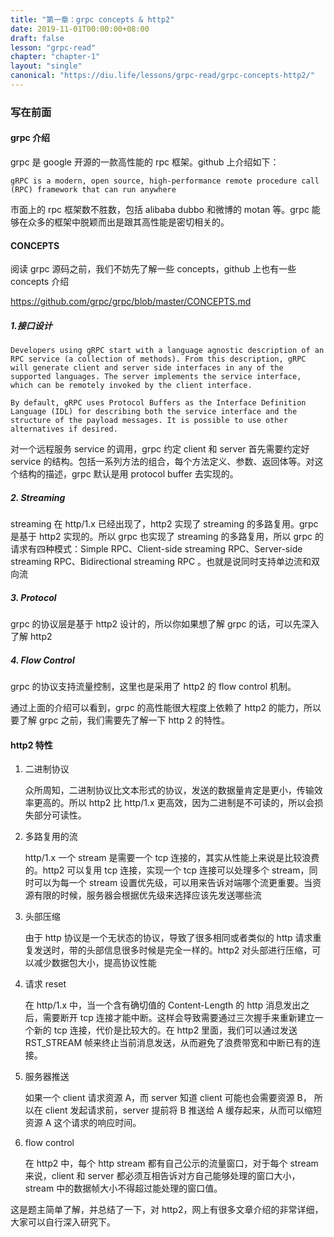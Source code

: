 ```yaml
---
title: "第一章：grpc concepts & http2"
date: 2019-11-01T00:00:00+08:00
draft: false
lesson: "grpc-read"
chapter: "chapter-1"
layout: "single"
canonical: "https://diu.life/lessons/grpc-read/grpc-concepts-http2/"
---
```


### 写在前面

#### grpc 介绍

grpc 是 google 开源的一款高性能的 rpc 框架。github 上介绍如下：

	gRPC is a modern, open source, high-performance remote procedure call (RPC) framework that can run anywhere

市面上的 rpc 框架数不胜数，包括 alibaba dubbo 和微博的 motan 等。grpc 能够在众多的框架中脱颖而出是跟其高性能是密切相关的。

#### CONCEPTS

阅读 grpc 源码之前，我们不妨先了解一些 concepts，github 上也有一些 concepts 介绍

https://github.com/grpc/grpc/blob/master/CONCEPTS.md

##### 1.接口设计

	Developers using gRPC start with a language agnostic description of an RPC service (a collection of methods). From this description, gRPC will generate client and server side interfaces in any of the supported languages. The server implements the service interface, which can be remotely invoked by the client interface.
	
	By default, gRPC uses Protocol Buffers as the Interface Definition Language (IDL) for describing both the service interface and the structure of the payload messages. It is possible to use other alternatives if desired.

对一个远程服务 service 的调用，grpc 约定 client 和 server 首先需要约定好 service 的结构。包括一系列方法的组合，每个方法定义、参数、返回体等。对这个结构的描述，grpc 默认是用 protocol buffer 去实现的。

##### 2. Streaming

streaming 在 http/1.x 已经出现了，http2 实现了 streaming 的多路复用。grpc 是基于 http2 实现的。所以 grpc 也实现了 streaming 的多路复用，所以 grpc 的请求有四种模式：Simple RPC、Client-side streaming RPC、Server-side streaming RPC、Bidirectional streaming RPC 。也就是说同时支持单边流和双向流

##### 3. Protocol

grpc 的协议层是基于 http2 设计的，所以你如果想了解 grpc 的话，可以先深入了解 http2

##### 4. Flow Control

grpc 的协议支持流量控制，这里也是采用了 http2 的 flow control 机制。


通过上面的介绍可以看到，grpc 的高性能很大程度上依赖了 http2 的能力，所以要了解 grpc 之前，我们需要先了解一下 http 2 的特性。



#### http2 特性


1. 二进制协议
	
	众所周知，二进制协议比文本形式的协议，发送的数据量肯定是更小，传输效率更高的。所以 http2 比 http/1.x 更高效，因为二进制是不可读的，所以会损失部分可读性。
	
2. 多路复用的流
   
   http/1.x 一个 stream 是需要一个 tcp 连接的，其实从性能上来说是比较浪费的。http2 可以复用 tcp 连接，实现一个 tcp 连接可以处理多个 stream，同时可以为每一个 stream 设置优先级，可以用来告诉对端哪个流更重要。当资源有限的时候，服务器会根据优先级来选择应该先发送哪些流
   
3. 头部压缩

   由于 http 协议是一个无状态的协议，导致了很多相同或者类似的 http 请求重复发送时，带的头部信息很多时候是完全一样的。http2 对头部进行压缩，可以减少数据包大小，提高协议性能
 
4. 请求 reset

   在 http/1.x 中，当一个含有确切值的 Content-Length 的 http 消息发出之后，需要断开 tcp 连接才能中断。这样会导致需要通过三次握手来重新建立一个新的 tcp 连接，代价是比较大的。在 http2 里面，我们可以通过发送 RST_STREAM 帧来终止当前消息发送，从而避免了浪费带宽和中断已有的连接。

5. 服务器推送

	如果一个 client 请求资源 A，而 server 知道 client 可能也会需要资源 B， 所以在 client 发起请求前，server 提前将 B 推送给 A 缓存起来，从而可以缩短资源 A 这个请求的响应时间。

6. flow control
	
	在 http2 中，每个 http stream 都有自己公示的流量窗口，对于每个 stream 来说，client 和 server 都必须互相告诉对方自己能够处理的窗口大小，stream 中的数据帧大小不得超过能处理的窗口值。



这是题主简单了解，并总结了一下，对 http2，网上有很多文章介绍的非常详细，大家可以自行深入研究下。
